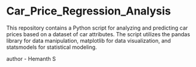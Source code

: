 # Car_Price_Regression_Analysis
This repository contains a Python script for analyzing and predicting car prices based on a dataset of car attributes. The script utilizes the pandas library for data manipulation, matplotlib for data visualization, and statsmodels for statistical modeling.

author - Hemanth S
